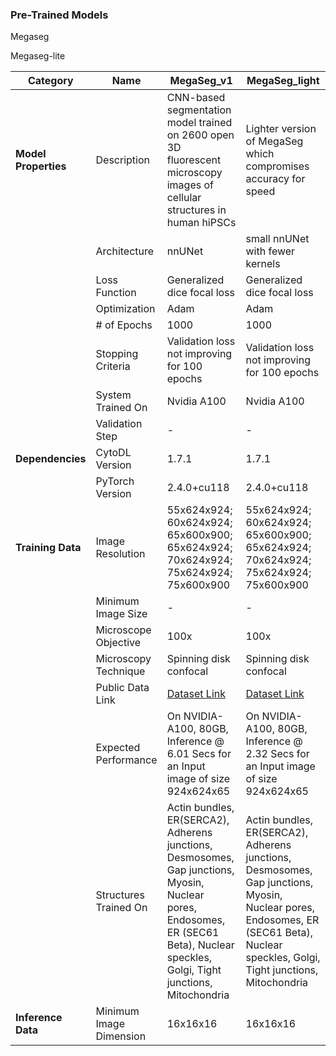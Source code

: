 ### Pre-Trained Models

Megaseg

Megaseg-lite

| Category           | Name              | MegaSeg_v1                                                                                  | MegaSeg_light                                                          |
|--------------------|-------------------|---------------------------------------------------------------------------------------------|------------------------------------------------------------------------|
| **Model Properties**   | Description       | CNN-based segmentation model trained on 2600 open 3D fluorescent microscopy images of cellular structures in human hiPSCs | Lighter version of MegaSeg which compromises accuracy for speed       |
|                    | Architecture       | nnUNet                                                                                      | small nnUNet with fewer kernels                                       |
|                    | Loss Function      | Generalized dice focal loss                                                                 | Generalized dice focal loss                                           |
|                    | Optimization       | Adam                                                                                        | Adam                                                                  |
|                    | # of Epochs        | 1000                                                                                        | 1000                                                                  |
|                    | Stopping Criteria  | Validation loss not improving for 100 epochs                                               | Validation loss not improving for 100 epochs                          |
|                    | System Trained On  | Nvidia A100                                                                                | Nvidia A100                                                           |
|                    | Validation Step    | -                                                                                          | -                                                                     |
| **Dependencies**   | CytoDL Version     | 1.7.1                                                                                       | 1.7.1                                                                 |
|                    | PyTorch Version    | 2.4.0+cu118                                                                                | 2.4.0+cu118                                                           |
| **Training Data**  | Image Resolution   | 55x624x924; 60x624x924; 65x600x900; 65x624x924; 70x624x924; 75x624x924; 75x600x900         | 55x624x924; 60x624x924; 65x600x900; 65x624x924; 70x624x924; 75x624x924; 75x600x900 |
|                    | Minimum Image Size | -                                                                                          | -                                                                     |
|                    | Microscope Objective | 100x                                                                                    | 100x                                                                  |
|                    | Microscopy Technique | Spinning disk confocal                                                                    | Spinning disk confocal                                                |
|                    | Public Data Link   | [Dataset Link](https://open.quiltdata.com/b/allencell/tree/aics/hipsc_single_cell_image_dataset/) | [Dataset Link](https://open.quiltdata.com/b/allencell/tree/aics/hipsc_single_cell_image_dataset/) |
|                    | Expected Performance | On NVIDIA-A100, 80GB, Inference @ 6.01 Secs for an Input image of size 924x624x65        | On NVIDIA-A100, 80GB, Inference @ 2.32 Secs for an Input image of size 924x624x65 |
|                    | Structures Trained On | Actin bundles, ER(SERCA2), Adherens junctions, Desmosomes, Gap junctions, Myosin, Nuclear pores, Endosomes, ER (SEC61 Beta), Nuclear speckles, Golgi, Tight junctions, Mitochondria | Actin bundles, ER(SERCA2), Adherens junctions, Desmosomes, Gap junctions, Myosin, Nuclear pores, Endosomes, ER (SEC61 Beta), Nuclear speckles, Golgi, Tight junctions, Mitochondria |
| **Inference Data** | Minimum Image Dimension | 16x16x16                                                                            | 16x16x16                                                              |
